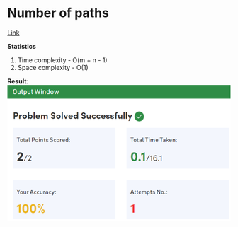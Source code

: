 # Number of paths

[Link](https://practice.geeksforgeeks.org/problems/number-of-paths0926/1)

**Statistics**

1. Time complexity - O(m + n - 1)
2. Space complexity - O(1)

**Result**:  
![Result image](https://github.com/SanjampreetSingh/PP/blob/master/GeeksForGeeks/03.%20Recursion/01.%20Number%20of%20paths/image.jpg)
